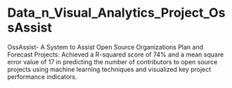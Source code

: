 # Data_n_Visual_Analytics_Project_OssAssist
OssAssist- A System to Assist Open Source Organizations Plan and Forecast Projects: Achieved a R-squared score of 74% and a mean square error value of 17 in predicting the number of contributors to open source projects using machine learning techniques and visualized key project performance indicators.
